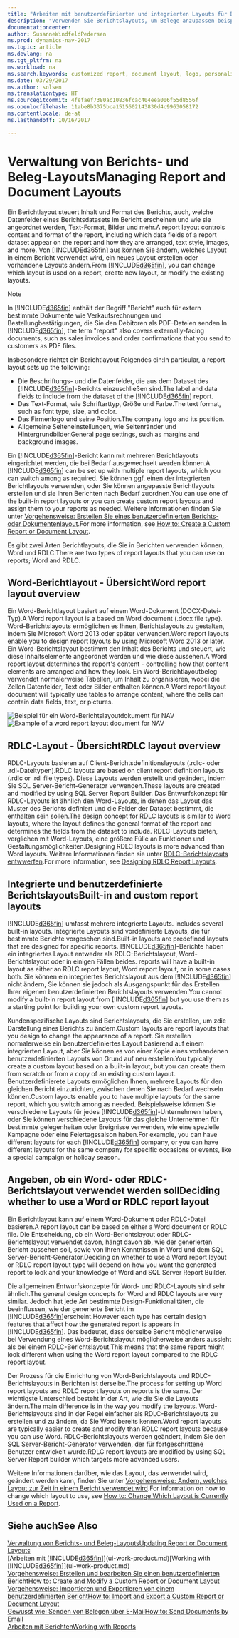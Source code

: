 ```yaml
---
title: "Arbeiten mit benutzerdefinierten und integrierten Layouts für Berichte und Belege"
description: "Verwenden Sie Berichtslayouts, um Belege anzupassen beispielsweise um die gewünschten Schriftart, das Logo oder die Seiteneinstellungen von PDF-Dateien zu personalisieren, die Sie den Debitoren senden."
documentationcenter: 
author: SusanneWindfeldPedersen
ms.prod: dynamics-nav-2017
ms.topic: article
ms.devlang: na
ms.tgt_pltfrm: na
ms.workload: na
ms.search.keywords: customized report, document layout, logo, personalize
ms.date: 03/29/2017
ms.author: solsen
ms.translationtype: HT
ms.sourcegitcommit: 4fefaef7380ac10836fcac404eea006f55d8556f
ms.openlocfilehash: 11abe8b3375bca1515602143830d4c9963058172
ms.contentlocale: de-at
ms.lasthandoff: 10/16/2017

---
```

# <a name="managing-report-and-document-layouts"></a><span data-ttu-id="55f04-103">Verwaltung von Berichts- und Beleg-Layouts</span><span class="sxs-lookup"><span data-stu-id="55f04-103">Managing Report and Document Layouts</span></span>
<span data-ttu-id="55f04-104">Ein Berichtlayout steuert Inhalt und Format des Berichts, auch, welche Datenfelder eines Berichtsdatasets im Bericht erscheinen und wie sie angeordnet werden, Text-Format, Bilder und mehr.</span><span class="sxs-lookup"><span data-stu-id="55f04-104">A report layout controls content and format of the report, including which data fields of a report dataset appear on the report and how they are arranged, text style, images, and more.</span></span> <span data-ttu-id="55f04-105">Von [!INCLUDE[d365fin](includes/d365fin_md.md)] aus können Sie ändern, welches Layout in einem Bericht verwendet wird, ein neues Layout erstellen oder vorhandene Layouts ändern.</span><span class="sxs-lookup"><span data-stu-id="55f04-105">From [!INCLUDE[d365fin](includes/d365fin_md.md)], you can change which layout is used on a report, create new layout, or modify the existing layouts.</span></span>

> [!NOTE]  
>   <span data-ttu-id="55f04-106">In [!INCLUDE[d365fin](includes/d365fin_md.md)] enthält der Begriff "Bericht" auch für extern bestimmte  Dokumente wie Verkaufsrechnungen und Bestellungbestätigungen, die Sie den Debitoren als PDF-Dateien senden.</span><span class="sxs-lookup"><span data-stu-id="55f04-106">In [!INCLUDE[d365fin](includes/d365fin_md.md)], the term "report" also covers externally-facing documents, such as sales invoices and order confirmations that you send to customers as PDF files.</span></span>

<span data-ttu-id="55f04-107">Insbesondere richtet ein Berichtlayout Folgendes ein:</span><span class="sxs-lookup"><span data-stu-id="55f04-107">In particular, a report layout sets up the following:</span></span>

* <span data-ttu-id="55f04-108">Die Beschriftungs- und die Datenfelder, die aus dem Dataset des [!INCLUDE[d365fin](includes/d365fin_md.md)]-Berichts einzuschließen sind.</span><span class="sxs-lookup"><span data-stu-id="55f04-108">The label and data fields to include from the dataset of the [!INCLUDE[d365fin](includes/d365fin_md.md)] report.</span></span>
* <span data-ttu-id="55f04-109">Das Text-Format, wie Schriftarttyp, Größe und Farbe.</span><span class="sxs-lookup"><span data-stu-id="55f04-109">The text format, such as font type, size, and color.</span></span>
* <span data-ttu-id="55f04-110">Das Firmenlogo und seine Position.</span><span class="sxs-lookup"><span data-stu-id="55f04-110">The company logo and its position.</span></span>
* <span data-ttu-id="55f04-111">Allgemeine Seiteneinstellungen, wie Seitenränder und Hintergrundbilder.</span><span class="sxs-lookup"><span data-stu-id="55f04-111">General page settings, such as margins and background images.</span></span>

<span data-ttu-id="55f04-112">Ein [!INCLUDE[d365fin](includes/d365fin_md.md)]-Bericht kann mit mehreren Berichtlayouts eingerichtet werden, die bei Bedarf ausgewechselt werden können.</span><span class="sxs-lookup"><span data-stu-id="55f04-112">A [!INCLUDE[d365fin](includes/d365fin_md.md)] can be set up with multiple report layouts, which you can switch among as required.</span></span> <span data-ttu-id="55f04-113">Sie können ggf. einen der integrierten Berichtlayouts verwenden, oder Sie können angepasste Berichtlayouts erstellen und sie Ihren Berichten nach Bedarf zuordnen.</span><span class="sxs-lookup"><span data-stu-id="55f04-113">You can use one of the built-in report layouts or you can create custom report layouts and assign them to your reports as needed.</span></span> <span data-ttu-id="55f04-114">Weitere Informationen finden Sie unter [Vorgehensweise: Erstellen Sie eines benutzerdefinierten Berichts- oder Dokumentenlayout](ui-how-create-custom-report-layout.md).</span><span class="sxs-lookup"><span data-stu-id="55f04-114">For more information, see [How to: Create a Custom Report or Document Layout](ui-how-create-custom-report-layout.md).</span></span>

<span data-ttu-id="55f04-115">Es gibt zwei Arten Berichtlayouts, die Sie in Berichten verwenden können, Word und RDLC.</span><span class="sxs-lookup"><span data-stu-id="55f04-115">There are two types of report layouts that you can use on reports; Word and RDLC.</span></span>

## <a name="word-report-layout-overview"></a><span data-ttu-id="55f04-116">Word-Berichtlayout - Übersicht</span><span class="sxs-lookup"><span data-stu-id="55f04-116">Word report layout overview</span></span>
<span data-ttu-id="55f04-117">Ein Word-Berichtlayout basiert auf einem Word-Dokument (DOCX-Datei-Typ).</span><span class="sxs-lookup"><span data-stu-id="55f04-117">A Word report layout is a based on Word document (.docx file type).</span></span> <span data-ttu-id="55f04-118">Word-Berichtslayouts ermöglichen es Ihnen, Berichtslayouts zu gestalten, indem Sie Microsoft Word 2013 oder später verwenden.</span><span class="sxs-lookup"><span data-stu-id="55f04-118">Word report layouts enable you to design report layouts by using Microsoft Word 2013 or later.</span></span> <span data-ttu-id="55f04-119">Ein Word-Berichtslayout bestimmt den Inhalt des Berichts und steuert, wie diese Inhaltselemente angeordnet werden und wie diese aussehen.</span><span class="sxs-lookup"><span data-stu-id="55f04-119">A Word report layout determines the report's content - controlling how that content elements are arranged and how they look.</span></span> <span data-ttu-id="55f04-120">Ein Word-Berichtlayoutbeleg verwendet normalerweise Tabellen, um Inhalt zu organisieren, wobei die Zellen Datenfelder, Text oder Bilder enthalten können.</span><span class="sxs-lookup"><span data-stu-id="55f04-120">A Word report layout document will typically use tables to arrange content, where the cells can contain data fields, text, or pictures.</span></span>

 <span data-ttu-id="55f04-121">![Beispiel für ein Word-Berichtslayoutdokument für NAV](media/nav_wordreportlayout_edit_in_word_example.png "NAV_WordReportLayout_Edit_In_Word_Example")</span><span class="sxs-lookup"><span data-stu-id="55f04-121">![Example of a word report layout document for NAV](media/nav_wordreportlayout_edit_in_word_example.png "NAV_WordReportLayout_Edit_In_Word_Example")</span></span>  

## <a name="rdlc-layout-overview"></a><span data-ttu-id="55f04-122">RDLC-Layout - Übersicht</span><span class="sxs-lookup"><span data-stu-id="55f04-122">RDLC layout overview</span></span>
<span data-ttu-id="55f04-123">RDLC-Layouts basieren auf Client-Berichtsdefinitionslayouts (.rdlc- oder .rdl-Dateitypen).</span><span class="sxs-lookup"><span data-stu-id="55f04-123">RDLC layouts are based on client report definition layouts (.rdlc or .rdl file types).</span></span> <span data-ttu-id="55f04-124">Diese Layouts werden erstellt und geändert, indem Sie SQL Server-Bericht-Generator verwenden.</span><span class="sxs-lookup"><span data-stu-id="55f04-124">These layouts are created and modified by using SQL Server Report Builder.</span></span> <span data-ttu-id="55f04-125">Das Entwurfskonzept für RDLC-Layouts ist ähnlich den Word-Layouts, in denen das Layout das Muster des Berichts definiert und die Felder der Dataset bestimmt, die enthalten sein sollen.</span><span class="sxs-lookup"><span data-stu-id="55f04-125">The design concept for RDLC layouts is similar to Word layouts, where the layout defines the general format of the report and determines the fields from the dataset to include.</span></span> <span data-ttu-id="55f04-126">RDLC-Layouts bieten, verglichen mit Word-Layouts, eine größere Fülle an Funktionen und Gestaltungsmöglichkeiten.</span><span class="sxs-lookup"><span data-stu-id="55f04-126">Designing RDLC layouts is more advanced than Word layouts.</span></span> <span data-ttu-id="55f04-127">Weitere Informationen finden sie unter [RDLC-Berichtslayouts entwwerfen](https://msdn.microsoft.com/en-us/dynamics-nav/designing-rdlc-report-layouts).</span><span class="sxs-lookup"><span data-stu-id="55f04-127">For more information, see [Designing RDLC Report Layouts](https://msdn.microsoft.com/en-us/dynamics-nav/designing-rdlc-report-layouts).</span></span>

## <a name="built-in-and-custom-report-layouts"></a><span data-ttu-id="55f04-128">Integrierte und benutzerdefinierte Berichtslayouts</span><span class="sxs-lookup"><span data-stu-id="55f04-128">Built-in and custom report layouts</span></span>
[!INCLUDE[d365fin](includes/d365fin_md.md)]<span data-ttu-id="55f04-129"> umfasst mehrere integrierte Layouts.</span><span class="sxs-lookup"><span data-stu-id="55f04-129"> includes several built-in layouts.</span></span> <span data-ttu-id="55f04-130">Integrierte Layouts sind vordefinierte Layouts, die für bestimmte Berichte vorgesehen sind.</span><span class="sxs-lookup"><span data-stu-id="55f04-130">Built-in layouts are predefined layouts that are designed for specific reports.</span></span> [!INCLUDE[d365fin](includes/d365fin_md.md)]<span data-ttu-id="55f04-131">-Berichte haben ein integriertes Layout entweder als RDLC-Berichtslayout, Word-Berichtslayout oder in einigen Fällen beides.</span><span class="sxs-lookup"><span data-stu-id="55f04-131"> reports will have a built-in layout as either an RDLC report layout, Word report layout, or in some cases both.</span></span> <span data-ttu-id="55f04-132">Sie können ein integriertes Berichtslayout aus dem [!INCLUDE[d365fin](includes/d365fin_md.md)] nicht ändern, Sie können sie jedoch als Ausgangspunkt für das Erstellen Ihrer eigenen benutzerdefinierten Berichtslayouts verwenden.</span><span class="sxs-lookup"><span data-stu-id="55f04-132">You cannot modify a built-in report layout from [!INCLUDE[d365fin](includes/d365fin_md.md)] but you use them as a starting point for building your own custom report layouts.</span></span>

<span data-ttu-id="55f04-133">Kundenspezifische Layouts sind Berichtslayouts, die Sie erstellen, um zdie Darstellung eines Berichts zu ändern.</span><span class="sxs-lookup"><span data-stu-id="55f04-133">Custom layouts are report layouts that you design to change the appearance of a report.</span></span> <span data-ttu-id="55f04-134">Sie erstellen normalerweise ein benutzerdefiniertes Layout basierend auf einem integrierten Layout, aber Sie können es von einer Kopie eines vorhandenen benutzerdefinierten Layouts von Grund auf neu erstellen.</span><span class="sxs-lookup"><span data-stu-id="55f04-134">You typically create a custom layout based on a built-in layout, but you can create them from scratch or from a copy of an existing custom layout.</span></span> <span data-ttu-id="55f04-135">Benutzerdefinierete Layouts ermöglichen Ihnen, mehrere Layouts für den gleichen Bericht einzurichten, zwischen denen Sie nach Bedarf wechseln können.</span><span class="sxs-lookup"><span data-stu-id="55f04-135">Custom layouts enable you to have multiple layouts for the same report, which you switch among as needed.</span></span> <span data-ttu-id="55f04-136">Beispielsweise können Sie verschiedene Layouts für jedes [!INCLUDE[d365fin](includes/d365fin_md.md)]-Unternehmen haben, oder Sie können verschiedene Layouts für das gleiche Unternehmen für bestimmte gelegenheiten oder Ereignisse verwenden, wie eine spezielle Kampagne oder eine Feiertagssaison haben.</span><span class="sxs-lookup"><span data-stu-id="55f04-136">For example, you can have different layouts for each [!INCLUDE[d365fin](includes/d365fin_md.md)] company, or you can have different layouts for the same company for specific occasions or events, like a special campaign or holiday season.</span></span>

## <a name="deciding-whether-to-use-a-word-or-rdlc-report-layout"></a><span data-ttu-id="55f04-137">Angeben, ob ein Word- oder RDLC-Berichtslayout verwendet werden soll</span><span class="sxs-lookup"><span data-stu-id="55f04-137">Deciding whether to use a Word or RDLC report layout</span></span>
<span data-ttu-id="55f04-138">Ein Berichtlayout kann auf einem Word-Dokument oder RDLC-Datei basieren.</span><span class="sxs-lookup"><span data-stu-id="55f04-138">A report layout can be based on either a Word document or RDLC file.</span></span> <span data-ttu-id="55f04-139">Die Entscheidung, ob ein Word-Berichtslayout oder RDLC-Berichtslayout verwendet davon, hängt davon ab, wie der generierten Bericht aussehen soll, sowie von Ihren Kenntnissen in Word und dem SQL Server-Bericht-Generator.</span><span class="sxs-lookup"><span data-stu-id="55f04-139">Deciding on whether to use a Word report layout or RDLC report layout type will depend on how you want the generated report to look and your knowledge of Word and SQL Server Report Builder.</span></span>

<span data-ttu-id="55f04-140">Die allgemeinen Entwurfskonzepte für Word- und RDLC-Layouts sind sehr ähnlich.</span><span class="sxs-lookup"><span data-stu-id="55f04-140">The general design concepts for Word and RDLC layouts are very similar.</span></span> <span data-ttu-id="55f04-141">Jedoch hat jede Art bestimmte Design-Funktionalitäten, die beeinflussen, wie der generierte Bericht im [!INCLUDE[d365fin](includes/d365fin_md.md)]erscheint.</span><span class="sxs-lookup"><span data-stu-id="55f04-141">However each type has certain design features that affect how the generated report is appears in [!INCLUDE[d365fin](includes/d365fin_md.md)].</span></span> <span data-ttu-id="55f04-142">Das bedeutet, dass derselbe Bericht möglicherweise bei Verwendung eines Word-Berichtslayout möglicherweise anders aussieht als bei einem RDLC-Berichtslayout.</span><span class="sxs-lookup"><span data-stu-id="55f04-142">This means that the same report might look different when using the Word report layout compared to the RDLC report layout.</span></span>

<span data-ttu-id="55f04-143">Der Prozess für die Einrichtung von Word-Berichtslayouts und RDLC-Berichtslayouts in Berichten ist derselbe.</span><span class="sxs-lookup"><span data-stu-id="55f04-143">The process for setting up Word report layouts and RDLC report layouts on reports is the same.</span></span> <span data-ttu-id="55f04-144">Der wichtigste Unterschied besteht in der Art, wie die Sie die Layouts ändern.</span><span class="sxs-lookup"><span data-stu-id="55f04-144">The main difference is in the way you modify the layouts.</span></span> <span data-ttu-id="55f04-145">Word-Berichtslayouts sind in der Regel einfacher als RDLC-Berichtslayouts zu erstellen und zu ändern, da Sie Word bereits kennen.</span><span class="sxs-lookup"><span data-stu-id="55f04-145">Word report layouts are typically easier to create and modify than RDLC report layouts because you can use Word.</span></span> <span data-ttu-id="55f04-146">RDLC-Berichtslayouts werden geändert, indem Sie den SQL Server-Bericht-Generator verwenden, der für fortgeschrittene Benutzer entwickelt wurde.</span><span class="sxs-lookup"><span data-stu-id="55f04-146">RDLC report layouts are modified by using SQL Server Report builder which targets more advanced users.</span></span>

<span data-ttu-id="55f04-147">Weitere Informationen darüber, wie das Layout, das verwendet wird, geändert werden kann, finden Sie unter [Vorgehensweise: Ändern, welches Layout zur Zeit in einem Bericht verwendet wird](ui-how-change-layout-currently-used-report.md).</span><span class="sxs-lookup"><span data-stu-id="55f04-147">For information on how to change which layout to use, see [How to: Change Which Layout is Currently Used on a Report](ui-how-change-layout-currently-used-report.md).</span></span>

## <a name="see-also"></a><span data-ttu-id="55f04-148">Siehe auch</span><span class="sxs-lookup"><span data-stu-id="55f04-148">See Also</span></span>
[<span data-ttu-id="55f04-149">Verwaltung von Berichts- und Beleg-Layouts</span><span class="sxs-lookup"><span data-stu-id="55f04-149">Updating Report or Document Layouts</span></span>](ui-update-report-layouts.md)  
<span data-ttu-id="55f04-150">[Arbeiten mit [!INCLUDE[d365fin](includes/d365fin_md.md)]](ui-work-product.md)</span><span class="sxs-lookup"><span data-stu-id="55f04-150">[Working with [!INCLUDE[d365fin](includes/d365fin_md.md)]](ui-work-product.md)</span></span>  
[<span data-ttu-id="55f04-151">Vorgehensweise: Erstellen und bearbeiten Sie einen benutzerdefinierten Bericht</span><span class="sxs-lookup"><span data-stu-id="55f04-151">How to: Create and Modify a Custom Report or Document Layout</span></span>](ui-how-create-custom-report-layout.md)  
[<span data-ttu-id="55f04-152">Vorgehensweise: Importieren und Exportieren von einem benutzerdefinierten Bericht</span><span class="sxs-lookup"><span data-stu-id="55f04-152">How to: Import and Export a Custom Report or Document Layout</span></span>](ui-how-import-and-export-report-layout.md)  
[<span data-ttu-id="55f04-153">Gewusst wie: Senden von Belegen über E-Mail</span><span class="sxs-lookup"><span data-stu-id="55f04-153">How to: Send Documents by Email</span></span>](ui-how-send-documents-email.md)  
[<span data-ttu-id="55f04-154">Arbeiten mit Berichten</span><span class="sxs-lookup"><span data-stu-id="55f04-154">Working with Reports</span></span>](ui-work-report.md)  

